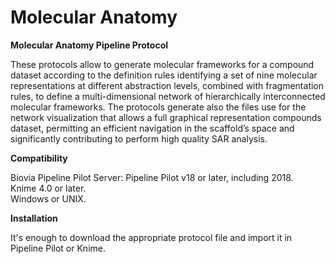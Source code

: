 # Molecular Anatomy
<p style="font-size=18px"><strong> Molecular Anatomy Pipeline Protocol </strong> </p>
<p> 
These protocols allow to generate molecular frameworks for a compound dataset according to the definition rules identifying a set of nine molecular representations at different abstraction levels, combined with fragmentation rules, to define a multi-dimensional network of hierarchically interconnected molecular frameworks. The protocols generate also the files use for the network visualization that allows a full graphical representation compounds dataset, permitting an efficient navigation in the scaffold’s space and significantly contributing to perform high quality SAR analysis.
</p>
<p style="font-size=14px"><strong>Compatibility</strong> </p>
<p> 
Biovia Pipeline Pilot Server: Pipeline Pilot v18 or later, including 2018.<br> Knime 4.0  or later.<br>  Windows or UNIX.
</p>
<p style="font-size=14px"><strong>Installation</strong> </p>
<p> 
It's enough to download the appropriate protocol file and import it in Pipeline Pilot or Knime.
</p>
